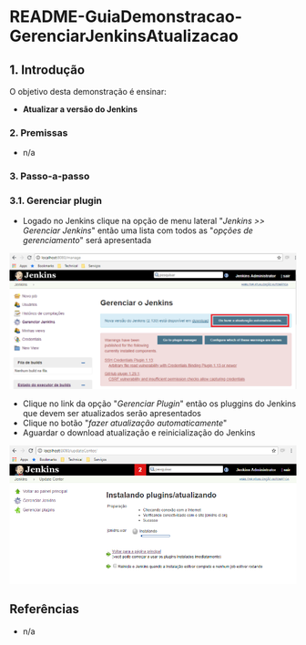 # README-GuiaDemonstracao-GerenciarJenkinsAtualizacao


## 1. Introdução ##

O objetivo desta demonstração é ensinar:
* **Atualizar a versão do Jenkins**


### 2. Premissas ###

* n/a


### 3. Passo-a-passo ###

### 3.1. Gerenciar plugin  ###

* Logado no Jenkins clique na opção de menu lateral "_Jenkins >> Gerenciar Jenkins_" então uma lista com todos as "_opções de gerenciamento_" será apresentada

![GerenciarPlugins-AtualizacaoVersao(1)](https://github.com/josemarsilva/eval-jenkins/blob/master/doc/images/GerenciarPlugins-AtualizacaoVersao(1).png) 

* Clique no link da opção "_Gerenciar Plugin_" então os pluggins do Jenkins que devem ser atualizados serão apresentados
* Clique no botão "_fazer atualização automaticamente_" 
* Aguardar o download atualização e reinicialização do Jenkins

![GerenciarPlugins-AtualizacaoVersao(2)](https://github.com/josemarsilva/eval-jenkins/blob/master/doc/images/GerenciarPlugins-AtualizacaoVersao(2).png) 



## Referências ##

* n/a
